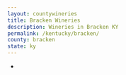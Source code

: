 ```yaml
---
layout: countywineries
title: Bracken Wineries
description: Wineries in Bracken KY
permalink: /kentucky/bracken/
county: bracken
state: ky
---
```

-

